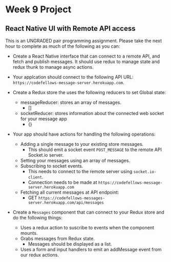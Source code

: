 # Week 9 Project

## React Native UI with Remote API access

This is an UNGRADED pair programming assignment. Please take the next hour to complete as much of the following as you can:

- Create a React Native interface that can connect to a remote API, and fetch and publish messages. It should use redux to manage state and redux thunk to manage async actions.

- Your applcation should connect to the following API URL: `https://codefellows-message-server.herokuapp.com`.
- Create a Redux store the uses the following reducers to set Global state:
  - messageReducer: stores an array of messages.
    - []
  - socketReducer: stores information about the connected web socket for your message app
    - {} 
- Your app should have actions for handling the following operations:
  - Adding a single message to your existing store messages.
    - This should emit a socket event `POST_MESSAGE` to the remote API Socket.io server.
  - Setting your messages using an array of messages.
  - Subscribing to socket events.
    - This needs to connect to the remote server using `socket.io-client`.
    - Connection needs to be made at `https://codefellows-message-server.herokuapp.com`
  - Fetching all current messages at API endpoint:
    - GET `https://codefellows-messages-server.herokuapp.com/api/messages`
- Create a `Messages` component that can connect to your Redux store and do the following things:
  - Uses a redux action to suscribe to events when the component mounts.
  - Grabs messages from Redux state.
     - Messages should be displayed as a list.
  - Uses a form and input handlers to emit an addMessage event from our redux actions.
